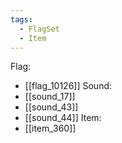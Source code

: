 ```yaml
---
tags:
  - FlagSet
  - Item
---
```

Flag:
- [[flag_10126]]
Sound:
- [[sound_17]]
- [[sound_43]]
- [[sound_44]]
Item:
- [[item_360]]

